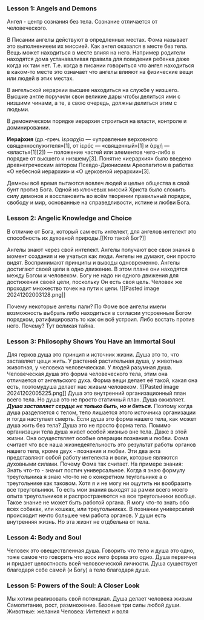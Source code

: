  
### Lesson 1: Angels and Demons

Ангел - центр сознания без тела. Сознание отличается от человеческого.
 
В Писании ангелы действуют в опредленных местах. Фома называет это выполнениеем их миссией.
Как ангел оказался в месте без тела. Вещь может находиться в месте влияя на него. Например родители находятся дома устанаваливая правила для поведения ребенка даже когда их там нет.
Т.е. когда в писании говориться что ангел находиться в каком-то месте это означает что ангелы влияют на физические вещи или людей в этих местах.

В ангельской иерархии высшее находиться на службе у низшего. Высшие англе поручили свои великие дары чтобы делиться ими с низшими чинами, а те, в свою очередь, должны делиться этим с людьми.

В демоническом порядке иерархия строиться на власти, контроле и доминировании.

**Иера́рхия** (др.-греч. ἱεραρχία — «управление верховного священнослужителя»[1], от ἱερός — «священный»[1] и ἀρχή — «власть»[1][2]) — положение частей или элементов чего-либо в порядке от высшего к низшему[3].
Понятие «иерархия» было введено древнегреческим автором Псевдо-Дионисием Ареопагитом в работах «О небесной иерархии» и «О церковной иерархии»[3].

Демноы всё время пытаются вовлеч людей и целые общества в свой бунт против Бога. Одной из ключевых миссий Христа было сломить силу демонов и восстановить во всём творении правильный порядок, свободу и мир, основанные на справедливости, истине  и любви Бога.

### Lesson 2: Angelic Knowledge and Choice
В отличие от Бога, который сам есть интелект, для ангелов интелект это способность их духовной природы.[[Кто такой Бог?]]

 Ангелы знают через свой интелект.
Ангелы получают все свои знания в момент создания и не учаться как люди.
Ангелы не думают, они просто видят. Воспринимают принципы и выводы одновременно.
Ангелы достигают своей цели в одно движение. В этом плане они находятся между Богом и человеком. Богу не надо ни одного движения для достижения своей цели, поскольку Он есть своя цель. Человек же проходит множество точек на пути к цели.
![[Pasted image 20241202003128.png]]

Почему некоторые ангелы пали?
По Фоме все ангелы имели возможность выбрать либо находиться в согласии утсроенным Богом порядком, ратифицировать то как он всё устроил. Либо востать против него. Почему? Тут великая тайна.

### Lesson 3: Philosophy Shows You Have an Immortal Soul
Для герков дуща это принцип и источник жизни. Душа это то, что заставляет цещи жить. У растений растительная душа, у животных животная, у человека человечяеская. У людей разумная душа.
Человеческая душа это форма человеческого тела, этим она отличается от ангельского духа.
Форма вещи делает её такой, какая она есть, поэтомудуша делает нас живым человеком.
![[Pasted image 20241202005225.png]]
Душа это внутренний организационный план всего тела. Но душа это не просто статичный план. Душа оживляет. ***Душа заставляет сердце не только быть, но и биться.***
Поэтому когда душа разделяется с телом, тело лишается этого источника организации и тогда наступает смерть.
Если душа это форма нашего тела, как может душа жить без тела?
Душа это не просто форма тела. Помимо организации тела душа живет особой жизнью вне тела. Даже в этой жизни. Она осуществляет особые операции познания и любви. Фома считает что все наша жизнедеятельность это результат работы органов нашего тела, кроме двух - познания и любви. Эти два акта представляют собой работу интелекта и воли, которые являются духовными силами.
Почему Фома так считает. На примере знания:
Знать что-то - значит постич универсальное. Когда я знаю формулу треугольника я знаю что-то не  о конкретном теугольнике а о треугольнике как таковом. Хотя я и не могу ни ощутить ни вообразить все треугольники. То есть мои знания выходят за рамки всего моего опыта треугольников и распространяются на все треугольники вообще.  Такое знание не может быть работой органа. Я могу что-то знать обо всех собаках, или кошках, или треугольниках. В познании универсалий происходит нечто большее чем работа органов.
У души есть внутренняя жизнь. Но эта жизнт не отдбельна от тела. 

### Lesson 4: Body and Soul
 Человек это овеществленная душа. Говорить что тело и душа это одно, тоже самое что говорить что воск иего форма это одно.
 Душа первична и придает целостность всей человоеческой личности.
 Душа существует благодаря себе самой (и Богу) а тело благодаря душе.

### Lesson 5: Powers of the Soul: A Closer Look
 Мы хотим реализовать свой потенциал.
 Душа делает человека живым
 Самопитание, рост, размножение. Базовые три силы любой души.
 Животные:
 желания
Человеа:
Интелект и воля